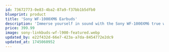 ```yaml
---
id: 73672773-0e83-4ba2-87a9-f37bb1b5dfb0
blueprint: product
title: 'Sony WF-1000XM6 Earbuds'
description: 'Immerse yourself in sound with the Sony WF-1000XM6 true wireless earbuds, featuring industry-leading noise cancellation and 8-hour battery life. The 6mm drivers deliver rich audio, while AI-enhanced call quality ensures crystal-clear conversations. With IPX4 water resistance and a compact charging case, they’re perfect for daily use.'
price: 399.99
image: sony-linkbuds-wf-l900-featured.webp
updated_by: e22f432d-66e7-423a-a7da-8454772e2dc9
updated_at: 1745060952
---
```


